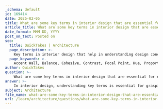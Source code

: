 ```yaml
---
_schema: default
id: 169414
date: 2025-02-05
title: What are some key terms in interior design that are essential for understanding design concepts?
article_title: What are some key terms in interior design that are essential for understanding design concepts?
date_format: MMM DD, YYYY
post_on_text: Posted on
seo:
  title: QuickTakes | Architecture
  page_description: >-
    Key terms in interior design that help in understanding design concepts and effective communication, including accent wall, balance, focal point, and texture.
  page_keywords: >-
    Accent Wall, Balance, Cohesive, Contrast, Focal Point, Hue, Proportion, Scale, Texture, Mood Board, Natural Light, Saturation, Ergonomic, Finishing Touches, Layering
author: QuickTakes
question: >-
    What are some key terms in interior design that are essential for understanding design concepts?
answer: >-
    In interior design, understanding key terms is essential for grasping design concepts and effectively communicating ideas. Here are some important terms that are fundamental to the field:\n\n1. **Accent Wall**: A wall that is painted or covered in a different color or texture than the others to create visual interest.\n\n2. **Balance**: The distribution of visual weight in a room, which can be symmetrical (formal) or asymmetrical (informal), contributing to a sense of stability.\n\n3. **Cohesive**: Refers to a design that is unified and harmonious, where all elements work together to create a pleasing aesthetic.\n\n4. **Contrast**: The use of opposing elements (such as light vs. dark colors or smooth vs. rough textures) to create visual interest and highlight certain features.\n\n5. **Focal Point**: The main area of interest in a room, which draws the eye and can be created through furniture arrangement, artwork, or architectural features.\n\n6. **Hue**: The name of a color, which can be modified by adding white (tint), black (shade), or gray (tone).\n\n7. **Proportion**: The relationship between the sizes of different elements in a space, which affects the overall balance and harmony of the design.\n\n8. **Scale**: Refers to the size of an object in relation to the space it occupies and other objects within that space.\n\n9. **Texture**: The surface quality of materials, which can be tactile (how it feels) or visual (how it looks), adding depth and interest to a design.\n\n10. **Mood Board**: A visual tool that compiles images, colors, textures, and materials to convey the desired aesthetic and feel of a space.\n\n11. **Natural Light**: The use of sunlight in a space, which can enhance the mood and perception of size and color.\n\n12. **Saturation**: The intensity or purity of a color, which affects its vibrancy and impact in a design.\n\n13. **Ergonomic**: Design that is intended to provide comfort and efficiency, particularly in furniture and workspace layouts.\n\n14. **Finishing Touches**: The final details added to a space that enhance its overall look and feel, such as accessories, artwork, and textiles.\n\n15. **Layering**: The practice of combining different textures, colors, and materials to create depth and interest in a design.\n\nThese terms form the foundation of interior design vocabulary and are crucial for anyone looking to understand or work within the field. Familiarity with these concepts will aid in creating functional and aesthetically pleasing spaces.
subject: Architecture
file_name: what-are-some-key-terms-in-interior-design-that-are-essential-for-understanding-design-concepts.md
url: /learn/architecture/questions/what-are-some-key-terms-in-interior-design-that-are-essential-for-understanding-design-concepts
---
```


&nbsp;